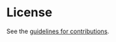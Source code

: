 # License

See the
[guidelines for contributions](https://github.com/lake-wg/edhoc-impl-cons/blob/main/CONTRIBUTING.md).
